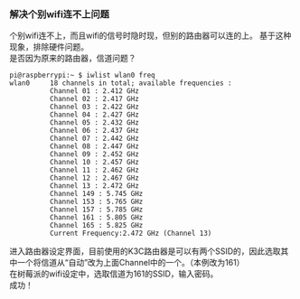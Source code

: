 ### 解决个别wifi连不上问题
个别wifi连不上，而且wifi的信号时隐时现，但别的路由器可以连的上。
基于这种现象，排除硬件问题。<br>
是否因为原来的路由器，信道问题？<br>
```
pi@raspberrypi:~ $ iwlist wlan0 freq 
wlan0     18 channels in total; available frequencies : 
          Channel 01 : 2.412 GHz 
          Channel 02 : 2.417 GHz 
          Channel 03 : 2.422 GHz 
          Channel 04 : 2.427 GHz 
          Channel 05 : 2.432 GHz 
          Channel 06 : 2.437 GHz 
          Channel 07 : 2.442 GHz 
          Channel 08 : 2.447 GHz 
          Channel 09 : 2.452 GHz 
          Channel 10 : 2.457 GHz 
          Channel 11 : 2.462 GHz 
          Channel 12 : 2.467 GHz 
          Channel 13 : 2.472 GHz 
          Channel 149 : 5.745 GHz 
          Channel 153 : 5.765 GHz 
          Channel 157 : 5.785 GHz 
          Channel 161 : 5.805 GHz 
          Channel 165 : 5.825 GHz 
          Current Frequency:2.472 GHz (Channel 13) 
```
进入路由器设定界面，目前使用的K3C路由器是可以有两个SSID的，因此选取其中一个将信道从“自动”改为上面Channel中的一个。（本例改为161）<br>
在树莓派的wifi设定中，选取信道为161的SSID，输入密码。<br>
成功！<br>
